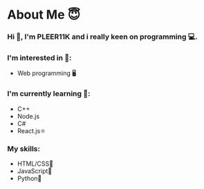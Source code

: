 <h1>About Me 😇</h1>
<h3>Hi 👋, I'm PLEER11K and i really keen on programming 💻.</h3>
<h3>I'm interested in 🧐:</h3>

<ul>
  <li>Web programming 🖥</li>
</ul>

<h3>I'm currently learning 🤔:</h3>
<ul>
  <li>C++</li>
  <li>Node.js </li>
  <li>C#</li>
  <li>React.js⚛</li>
</ul>

<h3>My skills:</h3>
<ul>
  <li>HTML/CSS📃</li>
  <li>JavaScript🧱</li>
  <li>Python🐍</li>
</ul>
